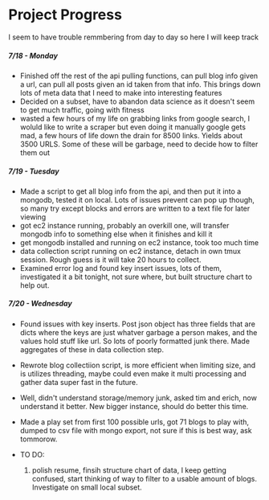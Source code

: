# Project Progress
I seem to have trouble remmbering from day to day so here I will keep track

##### 7/18 - Monday
* Finished off the rest of the api pulling functions, can pull blog info given a url, can pull all posts given an id taken from that info. This brings down lots of meta data that I need to make into interesting features
* Decided on a subset, have to abandon data science as it doesn't seem to get much traffic, going with fitness
* wasted a few hours of my life on grabbing links from google search, I woluld like to write a scraper but even doing it manually google gets mad, a few hours of life down the drain for 8500 links. Yields about 3500 URLS. Some of these will be garbage, need to decide how to filter them out

##### 7/19 - Tuesday
* Made a script to get all blog info from the api, and then put it into a mongodb, tested it on local. Lots of issues prevent can pop up though, so many try except blocks and errors are written to a text file for later viewing
* got ec2 instance running, probably an overkill one, will transfer mongodb info to something else when it finishes and kill it
* get mongodb installed and running on ec2 instance, took too much time
* data collection script running on ec2 instance, detach in own tmux session. Rough guess is it will take 20 hours to collect.
* Examined error log and found key insert issues, lots of them, investigated it a bit tonight, not sure where, but built structure chart to help out.

##### 7/20 - Wednesday
* Found issues with key inserts. Post json object has three fields that are dicts where the keys are just whatver garbage a person makes, and the values hold stuff like url. So lots of poorly formatted junk there. Made aggregates of these in data collection step.
* Rewrote blog collectiion script, is more efficient when limiting size, and is utilizes threading, maybe could even make it multi processing and gather data super fast in the future.
* Well, didn't understand storage/memory junk, asked tim and erich, now understand it better. New bigger instance, should do better this time.
* Made a play set from first 100 possible urls, got 71 blogs to play with, dumped to csv file with mongo export, not sure if this is best way, ask tommorow. 


* TO DO:
    1) polish resume, finsih structure chart of data, I keep getting confused, start thinking of way to filter to a usable amount of blogs. Investigate on small local subset.
